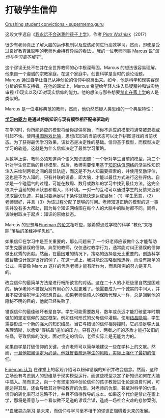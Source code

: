 # 打破学生信仰

[Crushing student convictions - supermemo.guru](https://supermemo.guru/wiki/Crushing_student_convictions)

这段文字选自《[我永远不会送我的孩子上学](https://supermemo.guru/wiki/Problem_of_Schooling)》，作者[ Piotr Woźniak](https://supermemo.guru/wiki/Piotr_Wozniak)（2017）

很少有老师真正了解大脑的运作机制以及应该如何进行高效学习。然而，即使是受过良好教育且聪明的老师也会持有异端的看法·。我的一位老师同事 Marcus 说“*信仰与学习毫不相干*”。

这个谬误无处不在并在全世界教师的心中根深蒂固。Marcus 的想法很容易理解。他来自一个虔诚的宗教家庭，在这个家庭中，创世科学是当时的谈论话题。Marcus 通过自学让自己从神创论的信仰中脱离出来。如今，他是科学和现实客观分析的狂热支持者。在他的课堂上，Marcus 希望给年轻人注入质疑精神和诚实地审视 (1)现实以及(2)对现实信仰的能力。他的想法与那些想要[禁止在家上学](https://supermemo.guru/wiki/Ban_on_homeschooling)的人是类似的。

Marcus 是一位堪称典范的教师，然而，他仍然质疑人类思维的一个典型特性：

**[学习内驱力](https://supermemo.guru/wiki/Learn_drive) 是通过将新知识与现有模型相匹配来驱动的**

在学习时，你所能适应的模型将给你提供奖励，而你不适应的模型将通常被忽视或引起不快。使用[拼图游戏比喻](https://supermemo.guru/wiki/Jigsaw_puzzle_metaphor)，思想/知识的当前状态可以比作拼图游戏的当前状态。为了获得最优学习效果，该状态是决定性的基础。信仰基于模型，而模型决定学习的轨迹。这就是为什么信仰决定了最优学习策略。

从数学上讲，教师必须知道两个语义知识图谱：一个针对学生当前的模型，第二个针对学生修正后的目标模型。然后，教师需要使用基于[知识估值网络](https://supermemo.guru/wiki/Knowledge_valuation_network)的渐进性知识注入来绘制两者之间的最佳轨迹，而这是不为人知需要探索的，并使用奖励评估，这也是不为人知的。只有并联的设备，即大脑，才能以最佳方式进行这些评估。自学是一个碰运气的过程，可能在数周、数月或数年的学习中找到最佳方法。这完全取决于当前的知识状态和输入，即环境。一对一的互动可以通过学生的反馈来近似求取最优轨迹，并且只要满足以下条件就能快速达成目标：（1）学生愿意，（2）老师很好，并且（3）为该过程分配了足够的时间。老师知道正确的模型的这一事实并没有多大帮助，因为每个知识网络图在每个人的大脑中的映射都不同。同样，该映射取决于起点：知识的原始状态。

Marcus 的思想与[Fineman 的论文](https://supermemo.guru/wiki/Freedom_undermines_public_schools)相呼应，她希望通过学校的科学 “教化”来根除“落后的圣经神学思维”。

如果信仰在学习中是至关重要的，那么问题来了:一个好老师应该做什么才能帮助学生克服错误的信仰。典型的教师，仅仅通过教学行为，通常能对纠正错误的信仰做出优秀的贡献。然而，在最困难的情况下，策略的选择是无比重要的。创造科学或智能设计就是很好的例子。在这一点上，我只能说策略很难选择，而没有简单的公式。需要像 Marcus 这样的优秀老师才能有所作为，而且所需的努力是非凡的。

改变信仰的最简单方法是进行畅所欲言的对话。这在二十人的小班级里自然是困难的。确保老师不被视为别有用心的人就更难了。他需要成为一个诚实的中间人，并且不应该侵犯学生的思想自由。如果老师像烦人的保险代理人一样，总是回到他的隐秘不明的目的，他就已经失败了。

错误信仰的最佳破坏者是自学。学生可能需要数月、数年或永远才能打破童年时期强加的坚定信仰的固定框架，例如任何形式的父母信仰灌输。使用[结晶隐喻](https://supermemo.guru/wiki/Knowledge_crystallization)，学生需要形成一个新的强大的知识结晶。当它与错误的信仰相碰撞时，它必须足够大且条理清晰，以承受“假结晶”施加的压力。只有这样，两者之间的矛盾才能打破旧的结晶，导致信仰的改变。面对坚定的信仰，老师实际上是无能为力的。

如果自学是打破信仰的关键，也许老师可以简单地建议一些在学科上的文献。然而，[一旦他把阅读定为必读，他就冒着疏远学生的风险，实际上强化了最初的信仰](https://supermemo.guru/wiki/Does_reading_fiction_make_you_a_better_person%3F)。

[Fineman 认为](https://supermemo.guru/wiki/Ban_on_homeschooling) 在课堂上的客观介绍可以粉碎错误的知识并改变信念。然而，这种立场没有考虑到人的思维基于现实模型运行，而这些模型决定了新知识如何在大脑中插入。简而言之，向一个有坚定的神创论信仰的孩子教授进化论是浪费时间，可能适得其反，还会导致其对学校教育的仇恨，对老师的仇恨，甚至对科学的仇恨。信仰的转化率可以忽略不计，并且不值得教导的成本。如果这个代价是禁止在家上学，那将是善意与一个看似微不足道的谬误合谋，造成一场社会灾难的悲惨案例。

**[自我导向学习](https://supermemo.guru/wiki/Self-directed_learning) 是未来，而信仰与学习毫不相干的谬误正阻碍着未来的发展。
